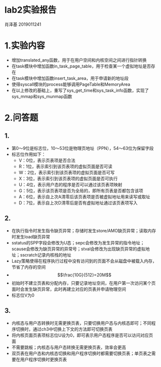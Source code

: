 # lab2实验报告
肖泽基 2019011241
# 1.实验内容
* 增加translated_any函数，用于在用户空间和内核空间之间进行指针转换
* 在task模块中增加函数in\_task\_page\_table，用于检查某一个虚拟地址是否存在
* 在task模块中增加函数insert\_task\_area，用于申请新的地址段
* 使得syscall模块的process能够调用PageTable和MemoryArea
* 在以上修改的基础上，重写了sys\_get\_time和sys\_task\_info函数，实现了sys\_mmap和sys\_munmap函数

# 2.问答题
## 1.
* 第0～9位是标志位，10～53位是物理页地址（PPN），54～63位为保留字段
* 标志位作用如下：
	* V：0位，表示页表项是否合法
	* R：1位，表示索引到该页表项的虚拟页面是否可读
	* W：2位，表示索引到该页表项的虚拟页面是否可写
	* X：3位，表示索引到该页表项的虚拟页面是否可执行
	* U：4位，表示用户态的程序是否可以通过该页表项映射
	* G：5位，表示该页表项是否为全局的，即所有页表是否都包含该项
	* A：6位，表示自上次A清零后该页表项是否被虚拟地址用来读写或取址
	* D：7位，表示自上次D清零后是否有虚拟地址通过该页表项写入

## 2.
* 在执行指令时发生指令缺页异常；存储时发生store/AMO缺页异常；读取内存时发生load缺页异常
* sstatus的SPP字段会修改为U态；sepc会修改为发生异常的指令地址；scause会修改为缺页异常的异常号；stval会修改为出现缺页异常的虚拟地址；sscratch记录内核栈的地址
* Lazy策略使得在程序执行过程中没有访问到的页面不会从磁盘中被载入内存，节省了内存的空间
* $$\frac{10G}{512}=20M$$
* 初始时不建立页表和分配内存，只要记录地址空间，在用户第一次访问某个页面时会发生缺页异常，此时再建立对应的页表并申请物理空间
* 标志位V为0

## 3.
* 内核态与用户态转换时无需更换页表，只要切换用户态与内核态即可；不同程序切换时，通过ch3中切换上下文的方法即可切换页表
* 将内核页面页表项标志位U设为0，即可表示用户态程序是否可以访问对应页面
* 不需要跳板；内核态与用户态转换无需更换页表，效率会更高
* 双页表在用户态和内核态切换和用户程序切换时都需要切换页表；单页表之需要在用户程序切换时更换页表
